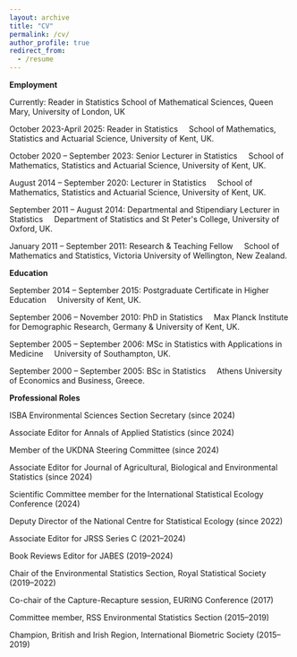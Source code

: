 ```yaml
---
layout: archive
title: "CV"
permalink: /cv/
author_profile: true
redirect_from:
  - /resume
---
```

**Employment**

Currently: Reader in Statistics
    School of Mathematical Sciences, Queen Mary, University of London, UK
    
October 2023-April 2025: Reader in Statistics
    School of Mathematics, Statistics and Actuarial Science, University of Kent, UK.

October 2020 – September 2023: Senior Lecturer in Statistics
    School of Mathematics, Statistics and Actuarial Science, University of Kent, UK.

August 2014 – September 2020: Lecturer in Statistics
    School of Mathematics, Statistics and Actuarial Science, University of Kent, UK.

September 2011 – August 2014: Departmental and Stipendiary Lecturer in Statistics
    Department of Statistics and St Peter's College, University of Oxford, UK.

January 2011 – September 2011: Research & Teaching Fellow
    School of Mathematics and Statistics, Victoria University of Wellington, New Zealand.

**Education**

September 2014 – September 2015: Postgraduate Certificate in Higher Education
    University of Kent, UK.

September 2006 – November 2010: PhD in Statistics
    Max Planck Institute for Demographic Research, Germany & University of Kent, UK.

September 2005 – September 2006: MSc in Statistics with Applications in Medicine
    University of Southampton, UK.

September 2000 – September 2005: BSc in Statistics
    Athens University of Economics and Business, Greece.

**Professional Roles**

ISBA Environmental Sciences Section Secretary (since 2024)

Associate Editor for Annals of Applied Statistics (since 2024)

Member of the UKDNA Steering Committee (since 2024)

Associate Editor for Journal of Agricultural, Biological and Environmental Statistics (since 2024)

Scientific Committee member for the International Statistical Ecology Conference (2024)

Deputy Director of the National Centre for Statistical Ecology (since 2022)

Associate Editor for JRSS Series C (2021–2024)

Book Reviews Editor for JABES (2019–2024)

Chair of the Environmental Statistics Section, Royal Statistical Society (2019–2022)

Co-chair of the Capture-Recapture session, EURING Conference (2017)

Committee member, RSS Environmental Statistics Section (2015–2019)

Champion, British and Irish Region, International Biometric Society (2015–2019)
